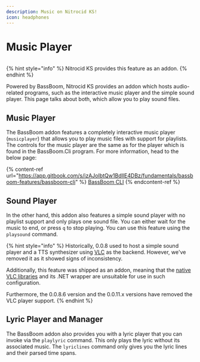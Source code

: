 ```yaml
---
description: Music on Nitrocid KS!
icon: headphones
---
```


# Music Player

<figure><img src="https://github.com/Aptivi-Stable-Docs/nks-manual-0.1.0/blob/main/.gitbook/assets/032-music.png" alt=""><figcaption></figcaption></figure>

{% hint style="info" %}
Nitrocid KS provides this feature as an addon.
{% endhint %}

Powered by BassBoom, Nitrocid KS provides an addon which hosts audio-related programs, such as the interactive music player and the simple sound player. This page talks about both, which allow you to play sound files.

## Music Player

The BassBoom addon features a completely interactive music player (`musicplayer`) that allows you to play music files with support for playlists. The controls for the music player are the same as for the player which is found in the BassBoom.Cli program. For more information, head to the below page:

{% content-ref url="https://app.gitbook.com/s/izAJoIbtQw1BdIlE4DBz/fundamentals/bassboom-features/bassboom-cli" %}
[BassBoom CLI](https://app.gitbook.com/s/izAJoIbtQw1BdIlE4DBz/fundamentals/bassboom-features/bassboom-cli)
{% endcontent-ref %}

## Sound Player

In the other hand, this addon also features a simple sound player with no playlist support and only plays one sound file. You can either wait for the music to end, or press `q` to stop playing. You can use this feature using the `playsound` command.

{% hint style="info" %}
Historically, 0.0.8 used to host a simple sound player and a TTS synthesizer using [VLC](https://www.nuget.org/packages/LibVLCSharp) as the backend. However, we've removed it as it showed signs of inconsistency.

Additionally, this feature was shipped as an addon, meaning that the [native VLC libraries](https://www.nuget.org/packages/VideoLAN.LibVLC.Windows) and its .NET wrapper are unsuitable for use in such configuration.

Furthermore, the 0.0.8.6 version and the 0.0.11.x versions have removed the VLC player support.
{% endhint %}

## Lyric Player and Manager

The BassBoom addon also provides you with a lyric player that you can invoke via the `playlyric` command. This only plays the lyric without its associated music. The `lyriclines` command only gives you the lyric lines and their parsed time spans.
